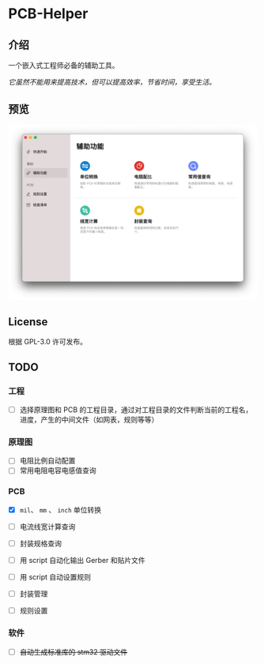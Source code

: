 # PCB-Helper

## 介绍

一个嵌入式工程师必备的辅助工具。

*它虽然不能用来提高技术，但可以提高效率，节省时间，享受生活。*

## 预览

![预览图](docs/preview.jpg)

## License

根据 GPL-3.0 许可发布。

## TODO

### 工程

- [ ] 选择原理图和 PCB 的工程目录，通过对工程目录的文件判断当前的工程名，进度，产生的中间文件（如网表，规则等等）

### 原理图

- [ ] 电阻比例自动配置
- [ ] 常用电阻电容电感值查询

### PCB

- [x] `mil`、 `mm` 、 `inch` 单位转换

- [ ] 电流线宽计算查询
- [ ] 封装规格查询
- [ ] 用 script 自动化输出 Gerber 和贴片文件
- [ ] 用 script 自动设置规则
- [ ] 封装管理
- [ ] 规则设置

### 软件

- [ ] ~~自动生成标准库的 stm32 驱动文件~~